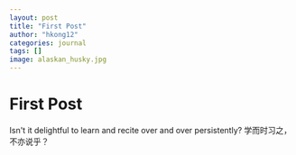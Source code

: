 ```yaml
---
layout: post
title: "First Post"
author: "hkong12"
categories: journal
tags: []
image: alaskan_husky.jpg
---
```


# First Post

Isn't it delightful to learn and recite over and over persistently?
学而时习之，不亦说乎？
